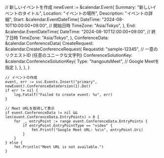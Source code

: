 // 新しいイベントを作成
	newEvent := &calendar.Event{
		Summary:     "新しいイベントのタイトル",
		Location:    "イベントの場所",
		Description: "イベントの詳細",
		Start: &calendar.EventDateTime{
			DateTime: "2024-08-10T10:00:00+09:00", // 開始日時
			TimeZone: "Asia/Tokyo",
		},
		End: &calendar.EventDateTime{
			DateTime: "2024-08-10T12:00:00+09:00", // 終了日時
			TimeZone: "Asia/Tokyo",
		},
		ConferenceData: &calendar.ConferenceData{
			CreateRequest: &calendar.CreateConferenceRequest{
				RequestId: "sample-12345", // 一意のリクエストID (任意のユニークな文字列)
				ConferenceSolutionKey: &calendar.ConferenceSolutionKey{
					Type: "hangoutsMeet", // Google Meetを指定
				},
			},
		},
	}

	// イベントの作成
	event, err := svc.Events.Insert("primary", newEvent).ConferenceDataVersion(1).Do()
	if err != nil {
		log.Fatalf("Failed to create event: %v", err)
	}

	// Meet URLを取得して表示
	if event.ConferenceData != nil && len(event.ConferenceData.EntryPoints) > 0 {
		for _, entryPoint := range event.ConferenceData.EntryPoints {
			if entryPoint.EntryPointType == "video" {
				fmt.Printf("Google Meet URL: %s\n", entryPoint.Uri)
			}
		}
	} else {
		fmt.Println("Meet URL is not available.")
	}
